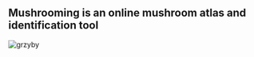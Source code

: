 ## Mushrooming is an online mushroom atlas and identification tool

![grzyby](https://user-images.githubusercontent.com/52113159/98262430-e4858880-1f85-11eb-9648-3409f707b0ea.gif)
